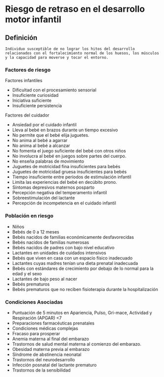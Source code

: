# Riesgo de retraso en el desarrollo motor infantil
## Definición
	Individuo susceptible de no lograr los hitos del desarrollo relacionados con el fortalecimiento normal de los huesos, los músculos y la capacidad para moverse y tocar el entorno.

### Factores de riesgo
Factores infantiles
- Dificultad con el procesamiento
sensorial
- Insuficiente curiosidad
- Iniciativa suficiente
- Insuficiente persistencia

Factores del cuidador
- Ansiedad por el cuidado infantil
- Lleva al bebé en brazos durante
un tiempo excesivo
- No permite que el bebé elija
juguetes.
- No anima al bebé a agarrar
- No anima al bebé a alcanzar
- No fomenta el juego suficiente
del bebé con otros niños
- No involucra al bebé en juegos
sobre partes del cuerpo.
- No enseña palabras de movimiento
- Juguetes de motricidad fina
insuficientes para bebés
- Juguetes de motricidad gruesa
insuficientes para bebés
- Tiempo insuficiente entre
períodos de estimulación infantil
- Limita las experiencias del bebé
en decúbito prono.
- Síntomas depresivos maternos
posparto
- Percepción negativa del
temperamento infantil
- Sobreestimulación del lactante
- Percepción de
incompetencia en el
cuidado infantil

### Población en riesgo
- Niños   
- Bebés de 0 a 12 meses   
- Bebés nacidos de familias 
económicamente 
desfavorecidas   
- Bebés nacidos de familias 
numerosas   
- Bebés nacidos de padres con 
bajo nivel educativo   
- Lactantes en unidades de 
cuidados intensivos   
- Bebés que viven en casa con un 
espacio físico inadecuado   
- Lactantes cuyas madres tenían 
una dieta prenatal inadecuada   
- Bebés con estándares de 
crecimiento por debajo de lo 
normal para la edad y el sexo   
- Lactantes de bajo peso al nacer   
- Bebés prematuros  
- Bebés prematuros que no 
reciben fisioterapia durante 
la hospitalización

### Condiciones Asociadas
- Puntuación de 5 minutos en 
Apariencia, Pulso, Gri-mace, 
Actividad y Respiración 
(APGAR) <7   
- Preparaciones 
farmacéuticas 
prenatales   
- Condiciones médicas complejas   
- Fracaso para prosperar   
- Anemia materna al final del 
embarazo    
- Trastornos de salud mental 
materna al comienzo del 
embarazo.   
- Obesidad materna previa al 
embarazo   
- Síndrome de abstinencia neonatal   
- Trastornos del neurodesarrollo   
- Infección posnatal del lactante 
prematuro   
- Trastornos de la sensibilidad  
